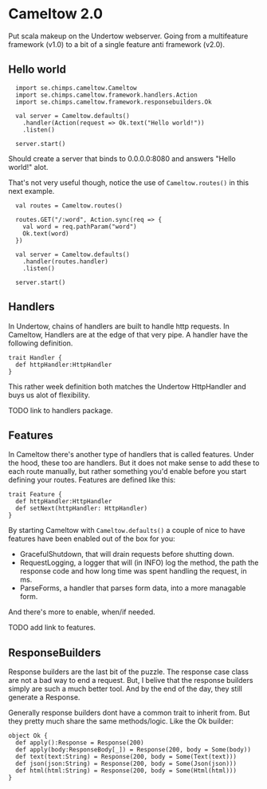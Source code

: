 Cameltow 2.0
========

Put scala makeup on the Undertow webserver. 
Going from a multifeature framework (v1.0) to a bit of a 
single feature anti framework (v2.0).

## Hello world

```
  import se.chimps.cameltow.Cameltow
  import se.chimps.cameltow.framework.handlers.Action
  import se.chimps.cameltow.framework.responsebuilders.Ok

  val server = Cameltow.defaults()
    .handler(Action(request => Ok.text("Hello world!"))
    .listen()

  server.start()
```

Should create a server that binds to 0.0.0.0:8080 and answers
"Hello world!" alot.

That's not very useful though, notice the use of ```Cameltow.routes()```
in this next example.

```
  val routes = Cameltow.routes()
  
  routes.GET("/:word", Action.sync(req => {
    val word = req.pathParam("word")
    Ok.text(word)
  })
  
  val server = Cameltow.defaults()
    .handler(routes.handler)
    .listen()

  server.start()
```

## Handlers

In Undertow, chains of handlers are built to 
handle http requests. In Cameltow, Handlers are 
at the edge of that very pipe. 
A handler have the following definition. 

```
trait Handler {
  def httpHandler:HttpHandler
}
```

This rather week definition both matches 
the Undertow HttpHandler and buys us alot
of flexibility.

TODO link to handlers package.

## Features

In Cameltow there's another type of handlers 
that is called features. Under the hood, these too 
are handlers. But it does not make sense to add 
these to each route manually, but rather something 
you'd enable before you start defining your routes.
Features are defined like this:

```
trait Feature {
  def httpHandler:HttpHandler
  def setNext(httpHandler: HttpHandler)
}
```

By starting Cameltow with ```Cameltow.defaults()```
a couple of nice to have features have been enabled
out of the box for you:

* GracefulShutdown, that will drain requests before
shutting down.
* RequestLogging, a logger that will (in INFO) log 
the method, the path the response code and how long
time was spent handling the request, in ms.
* ParseForms, a handler that parses form data, into
a more managable form.

And there's more to enable, when/if needed.

TODO add link to features.

## ResponseBuilders

Response builders are the last bit of the puzzle. 
The response case class are not a bad way to end
a request. But, I belive that the response builders
simply are such a much better tool. And by the end
of the day, they still generate a Response.

Generally response builders dont have a common
trait to inherit from. But they pretty much
share the same methods/logic. Like the Ok builder:

```
object Ok {
  def apply():Response = Response(200)
  def apply(body:ResponseBody[_]) = Response(200, body = Some(body))
  def text(text:String) = Response(200, body = Some(Text(text)))
  def json(json:String) = Response(200, body = Some(Json(json)))
  def html(html:String) = Response(200, body = Some(Html(html)))
}
```